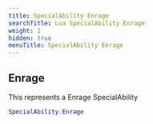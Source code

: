 ```yaml
---
title: SpecialAbility Enrage
searchTitle: Lua SpecialAbility Enrage
weight: 1
hidden: true
menuTitle: SpecialAbility Enrage
---
```

## Enrage

This represents a Enrage SpecialAbility
```lua
SpecialAbility.Enrage
```